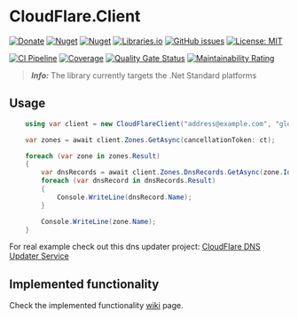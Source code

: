 # CloudFlare.Client

[![Donate](https://img.shields.io/badge/donate-PayPal-blueviolet.svg)](https://www.paypal.com/cgi-bin/webscr?cmd=_donations&business=zgmode%40gmail.com&currency_code=USD&source=url)
[![Nuget](https://img.shields.io/nuget/v/CloudFlare.Client.svg)](https://www.nuget.org/packages/CloudFlare.Client/)
[![Nuget](https://img.shields.io/nuget/dt/Cloudflare.Client.svg)](https://www.nuget.org/packages/CloudFlare.Client/)
[![Libraries.io](https://img.shields.io/librariesio/github/zingz0r/CloudFlare.Client.svg)](https://libraries.io/github/zingz0r/CloudFlare.Client)
[![GitHub issues](https://img.shields.io/github/issues-raw/zingz0r/Cloudflare.Client.svg)](https://github.com/zingz0r/CloudFlare.Client/issues)
[![License: MIT](https://img.shields.io/badge/License-MIT-yellow.svg)](https://opensource.org/licenses/MIT)

[![CI Pipeline](https://github.com/zingz0r/CloudFlare.Client/actions/workflows/ci.yml/badge.svg?branch=master)](https://github.com/zingz0r/CloudFlare.Client/actions/workflows/ci.yml?query=branch%3Amaster)
[![Coverage](https://sonarqube.tothnet.hu/api/project_badges/measure?project=CloudFlare.Client&metric=coverage&token=sqb_206557140e74a9cca493b6f5b0f2dbd5d9ecc277)](https://sonarqube.tothnet.hu/dashboard?id=CloudFlare.Client)
[![Quality Gate Status](https://sonarqube.tothnet.hu/api/project_badges/measure?project=CloudFlare.Client&metric=alert_status&token=sqb_206557140e74a9cca493b6f5b0f2dbd5d9ecc277)](https://sonarqube.tothnet.hu/dashboard?id=CloudFlare.Client)
[![Maintainability Rating](https://sonarqube.tothnet.hu/api/project_badges/measure?project=CloudFlare.Client&metric=sqale_rating&token=sqb_206557140e74a9cca493b6f5b0f2dbd5d9ecc277)](https://sonarqube.tothnet.hu/dashboard?id=CloudFlare.Client)

> **_Info:_**  The library currently targets the .Net Standard platforms

## Usage

```csharp
    using var client = new CloudFlareClient("address@example.com", "globalApiKeyFromCF");

    var zones = await client.Zones.GetAsync(cancellationToken: ct);

    foreach (var zone in zones.Result)
    {
        var dnsRecords = await client.Zones.DnsRecords.GetAsync(zone.Id, cancellationToken: ct);
        foreach (var dnsRecord in dnsRecords.Result)
        {
            Console.WriteLine(dnsRecord.Name);
        }

        Console.WriteLine(zone.Name);
    }
```

For real example check out this dns updater project: [CloudFlare DNS Updater Service](https://github.com/zingz0r/CloudFlareDnsUpdater)

## Implemented functionality
Check the implemented functionality [wiki](../../wiki//Implemented-functionality) page.
